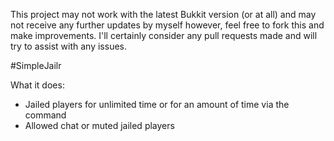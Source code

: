 This project may not work with the latest Bukkit version (or at all) and may not receive any further updates by myself however, feel free to fork this and make improvements. I'll certainly consider any pull requests made and will try to assist with any issues.

#SimpleJailr

What it does:
- Jailed players for unlimited time or for an amount of time via the command
- Allowed chat or muted jailed players
